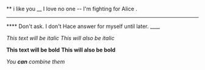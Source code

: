 
** i like you 
__ I love no one 
-- I'm fighting for Alice . 
*** 
**** Don't ask. I don't Hace answer for myself until later. ____

*This text will be italic*
_This will also be italic_

**This text will be bold**
__This will also be bold__

_You **can** combine them_
